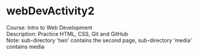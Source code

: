 # webDevActivity2
Course: Intro to Web Development  
Description: Practice HTML, CSS, Git and GitHub  
Note: sub-directory 'two' contains the second page, sub-directory 'media' contains media  
